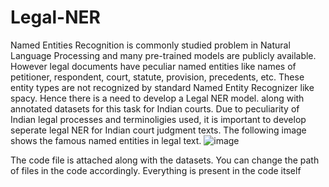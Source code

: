 # Legal-NER
Named Entities Recognition is commonly studied problem in Natural Language Processing and many pre-trained models are publicly available. However legal documents have peculiar named entities like names of petitioner, respondent, court, statute, provision, precedents, etc. These entity types are not recognized by standard Named Entity Recognizer like spacy. Hence there is a need to develop a Legal NER model. along with annotated datasets for this task for Indian courts. Due to peculiarity of Indian legal processes and terminoligies used, it is important to develop seperate legal NER for Indian court judgment texts.
The following image shows the famous named entities in legal text.
![image](https://github.com/Anirudh2040/Legal-NER/assets/95646144/46f06292-c324-4c02-94ad-f9cfaa7377c2)

The code file is attached along with the datasets. You can change the path of files in the code accordingly. Everything is present in the code itself

